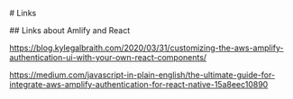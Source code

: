 # Links

## Links about Amlify and React

https://blog.kylegalbraith.com/2020/03/31/customizing-the-aws-amplify-authentication-ui-with-your-own-react-components/

https://medium.com/javascript-in-plain-english/the-ultimate-guide-for-integrate-aws-amplify-authentication-for-react-native-15a8eec10890
